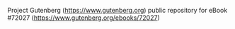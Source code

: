 Project Gutenberg (https://www.gutenberg.org) public repository
for eBook #72027 (https://www.gutenberg.org/ebooks/72027)
